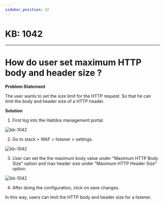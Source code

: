 ```yaml
---
sidebar_position: 42
---
```


# KB: 1042
-----------

# How do user set maximum HTTP body and header size ?

**Problem Statement**

The user wants to set the size limit for the HTTP request. So that he can limit the body and header size of a HTTP header.

**Solution**

1. First log into the Haltdos management portal.

![kb-1042](/tutorials/d1.png)

2. Go to stack > WAF > listener > settings.

![kb-1042](/tutorials/k1.png)

3. User can set the the maximum body value under "Maximum HTTP Body Size" option and max header size under "Maximum HTTP Header Size" option.

![kb-1042](/tutorials/k2.png)

4. After doing the configuration, click on save changes.

In this way, users can limit the HTTP body and header size for a listener.
